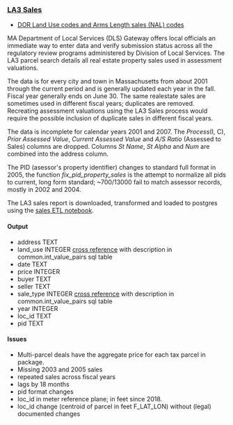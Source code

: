 ### [LA3 Sales](https://dlsgateway.dor.state.ma.us/gateway/DLSPublic/ParcelSearch)

* [DOR Land Use codes and Arms Length sales (NAL) codes](https://www.mass.gov/doc/property-type-classification-codes-non-arms-length-codes-and-sales-report-spreadsheet/download)


MA Department of Local Services (DLS) Gateway offers local officials
an immediate way to enter data and verify submission status across all
the regulatory review programs administered by Division of Local
Services. The LA3 parcel search details all real estate property sales
used in assessment valuations.

The data is for every city and town in Massachusetts from about 2001
through the current period and is generally updated each year in the
fall.  Fiscal year generally ends on June 30.  The same realestate
sales are sometimes used in different fiscal years; duplicates are
removed. Recreating assessment valuations using the LA3 Sales process
would require the possible inclusion of duplicate sales in different
fiscal years.

The data is incomplete for calendar years 2001 and 2007.  The
*Process*(I, C), *Prior Assessed Value*, *Current Assessed Value* and
*A/S Ratio* (Assessed to Sales) columns are dropped.  Columns *St
Name*, *St Alpha* and *Num* are combined into the address column.

The PID (asessor's property identifier) changes to standard full
format in 2005, the function *fix_pid_property_sales* is the attempt
to normalize all pids to current, long form standard; ~700/13000 fail
to match assessor records, mostly in 2002 and 2004.

The LA3 sales report is downloaded, transformed and loaded to postgres
using the [sales ETL notebook]().

#### Output

*  address TEXT
*  land_use INTEGER   [cross reference](https://www.mass.gov/doc/property-type-classification-codes-non-arms-length-codes-and-sales-report-spreadsheet/download) with description in common.int_value_pairs sql table
*  date TEXT
*  price INTEGER
*  buyer TEXT
*  seller TEXT
*  sale_type INTEGER [cross reference](https://www.mass.gov/doc/property-type-classification-codes-non-arms-length-codes-and-sales-report-spreadsheet/download) with description in common.int_value_pairs sql table
*  year INTEGER
*  loc_id TEXT
*  pid TEXT

#### Issues

* Multi-parcel deals have the aggregate price for each tax parcel in package.
* Missing 2003 and 2005 sales
* repeated sales across fiscal years
* lags by 18 months
* pid format changes
* loc_id in meter reference plane; in feet since 2018.
* loc_id change (centroid of parcel in feet F_LAT_LON) without (legal) documented changes
  